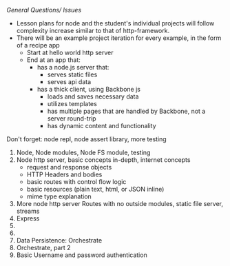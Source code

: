 *General Questions/ Issues*

- Lesson plans for node and the student's individual projects will follow complexity increase similar to that of http-framework.
- There will be an example project iteration for every example, in the form of a recipe app
    + Start at hello world http server
    + End at an app that: 
        * has a node.js server that:
            - serves static files
            - serves api data
        * has a thick client, using Backbone js 
            - loads and saves necessary data
            - utilizes templates
            - has multiple pages that are handled by Backbone, not a server round-trip
            - has dynamic content and functionality

Don't forget: node repl, node assert library, more testing

1. Node, Node modules, Node FS module, testing
2. Node http server, basic concepts in-depth, internet concepts
    - request and response objects
    - HTTP Headers and bodies
    - basic routes with control flow logic
    - basic resources (plain text, html, or JSON inline)
    - mime type explanation
3. More node http server Routes with no outside modules, static file server, streams
4. Express
5. 
6. 
7. Data Persistence: Orchestrate
8. Orchestrate, part 2
9. Basic Username and password authentication

